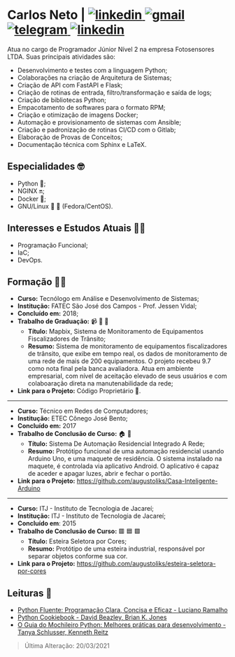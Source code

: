 # Carlos Neto | <a href="https://github.com/augustoliks/cv-latex/raw/main/cv-dev-carlos-augusto-santos-neto.pdf" target="_blank"> <img alt="linkedin" src="https://img.shields.io/badge/Curriculum Vitae-0077B5?style=for-the-badge&logoColor=green"> </a> <a href="mailto:carlos.neto.dev@gmail.com" target="_blank"> <img alt="gmail" src="https://img.shields.io/badge/Gmail-D14836?style=for-the-badge&logo=gmail&logoColor=white"> </a> <a href="https://t.me/augusto_liks" target="_blank"> <img alt="telegram" src="https://img.shields.io/badge/Telegram-2CA5E0?style=for-the-badge&logo=telegram&logoColor=white"> </a> <a href="https://www.linkedin.com/in/carlos-neto-15494213b/" target="_blank"> <img alt="linkedin" src="https://img.shields.io/badge/LinkedIn-0077B5?style=for-the-badge&logo=linkedin&logoColor=white"> </a>

Atua no cargo de Programador Júnior Nível 2 na empresa Fotosensores LTDA. Suas principais atividades são: 

- Desenvolvimento e testes com a linguagem Python;
- Colaborações na criação de Arquitetura de Sistemas;
- Criação de API com FastAPI e Flask;
- Criação de rotinas de entrada, filtro/transformação e saída de logs;
- Criação de bibliotecas Python;
- Empacotamento de softwares para o formato RPM;
- Criação e otimização de imagens Docker;
- Automação e provisionamento de sistemas com Ansible;
- Criação e padronização de rotinas CI/CD com o Gitlab;
- Elaboração de Provas de Conceitos;
- Documentação técnica com Sphinx e LaTeX.

## Especialidades :nerd_face:	

- Python :snake:;
- NGINX :on:;
- Docker :whale2:;
- GNU/Linux :penguin: :tophat: (Fedora/CentOS).

## Interesses e Estudos Atuais :man_technologist:

- Programação Funcional;
- IaC;
- DevOps.

## Formação :man_student:	

- __Curso:__ Tecnólogo em Análise e Desenvolvimento de Sistemas;
- __Institução:__ FATEC São José dos Campos - Prof. Jessen Vidal;
- __Concluído em:__ 2018;
- __Trabalho de Graduação:__ :video_camera:	:rotating_light: :vertical_traffic_light:	
  - __Título:__ Mapbix, Sistema de Monitoramento de Equipamentos Fiscalizadores de Trânsito;
  - __Resumo:__ Sistema de monitoramento de equipamentos fiscalizadores de trânsito, que exibe em tempo real, os dados de monitoramento de uma rede de mais de 200 equipamentos. O projeto recebeu 9.7 como nota final pela banca avaliadora. Atua em ambiente empresarial, com nível de aceitação elevado de seus usuários e com colaboaração direta na manutenabilidade da rede;
- __Link para o Projeto:__ Código Proprietário :no_entry_sign:.

--- 

- __Curso:__ Técnico em Redes de Computadores;
- __Institução:__ ETEC Cônego José Bento;
- __Concluído em:__ 2017
- __Trabalho de Conclusão de Curso:__ :house:	:calling:
  - __Título:__ Sistema De Automação Residencial Integrado A Rede;
  - __Resumo:__  Protótipo funcional de uma automação residencial usando Arduino Uno, e uma maquete de residência. O sistema instalado na maquete, é controlada via aplicativo Android. O aplicativo é capaz de aceder e apagar luzes, abrir e fechar o portão.
- __Link para o Projeto:__ https://github.com/augustoliks/Casa-Inteligente-Arduino

---

- __Curso:__ ITJ - Instituto de Tecnologia de Jacareí;
- __Institução:__ ITJ - Instituto de Tecnologia de Jacareí;
- __Concluído em__: 2015
- __Trabalho de Conclusão de Curso:__ :red_square: :blue_square: :green_square:	
  - __Título:__ Esteira Seletora por Cores; 
  - __Resumo:__  Protótipo de uma esteira industrial, responsável por separar objetos conforme sua cor.
- __Link para o Projeto:__ https://github.com/augustoliks/esteira-seletora-por-cores

## Leituras :open_book:

- [Python Fluente: Programação Clara, Concisa e Eficaz - Luciano Ramalho](https://www.amazon.com.br/Python-Fluente-Programa%C3%A7%C3%A3o-Concisa-Eficaz/dp/857522462X#:~:text=O%20autor%20Luciano%20Ramalho%20apresenta,mais%20leg%C3%ADvel%20ao%20mesmo%20tempo.)
- [Python Cookiebook - David Beazley,
Brian K. Jones](https://books.google.com.br/books/about/Python_Cookbook.html?id=yhfdQgq8JF4C&redir_esc=y)
- [O Guia do Mochileiro Python: Melhores práticas para desenvolvimento - Tanya Schlusser, Kenneth Reitz](https://www.amazon.com.br/Guia-Mochileiro-Python-Melhores-desenvolvimento-ebook/dp/B07QMY2VPL)

> Última Alteração: 20/03/2021
